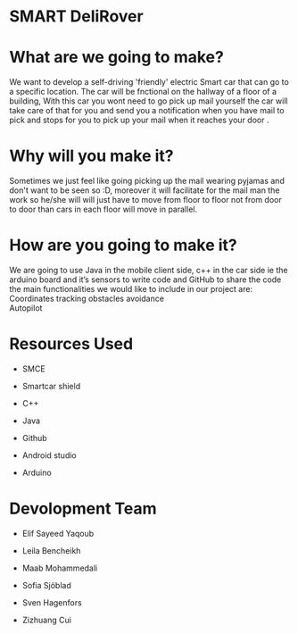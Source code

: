 # SMART DeliRover


# What are we going to make?

We want to develop a self-driving 'friendly' electric Smart car that can go to a specific location. The car will be fnctional on the hallway of a floor of a building, With this car you wont need to go pick up mail yourself the car will take care of that for you and send you a notification when you have mail to pick and stops for you to pick up your mail when it reaches your door . 

# Why will you make it?

Sometimes we just feel like going picking up the mail wearing pyjamas and don't want to be seen so :D, moreover it will facilitate for the mail man the work so he/she will will just have to move from floor to floor not from door to door than cars in each floor will move in parallel. 

# How are you going to make it?

We are going to use Java in the mobile client side, c++ in the car side ie the arduino board and it’s sensors to write code and GitHub to share the code the main functionalities we would like to include in our project are:
Coordinates tracking
obstacles avoidance   
Autopilot

# Resources Used

- SMCE

- Smartcar shield

- C++

- Java

- Github

- Android studio

- Arduino

# Devolopment Team

- Elif Sayeed Yaqoub

- Leila Bencheikh

- Maab Mohammedali

- Sofia Sjöblad

- Sven Hagenfors

- Zizhuang Cui


